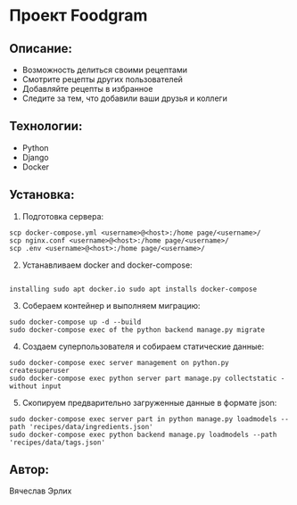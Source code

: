 
# Проект Foodgram


## Описание:
- Возможность делиться своими рецептами
- Смотрите рецепты других пользователей
- Добавляйте рецепты в избранное
- Следите за тем, что добавили ваши друзья и коллеги

## Технологии:
- Python
- Django
- Docker

## Установка:


1. Подготовка сервера:
```
scp docker-compose.yml <username>@<host>:/home page/<username>/
scp nginx.conf <username>@<host>:/home page/<username>/
scp .env <username>@<host>:/home page/<username>/

```
2. Устанавливаем docker and docker-compose:
```

installing sudo apt docker.io sudo apt installs docker-compose
```
3. Собераем контейнер и выполняем миграцию:
```
sudo docker-compose up -d --build
sudo docker-compose exec of the python backend manage.py migrate
```
4. Создаем суперпользователя и собираем статические данные:
```
sudo docker-compose exec server management on python.py createsuperuser
sudo docker-compose exec python server part manage.py collectstatic -without input
```
5. Скопируем предварительно загруженные данные в формате json:
```
sudo docker-compose exec server part in python manage.py loadmodels --path 'recipes/data/ingredients.json'
sudo docker-compose exec python backend manage.py loadmodels --path 'recipes/data/tags.json'
```

## Автор:
Вячеслав Эрлих
